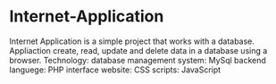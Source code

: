 # Internet-Application
Internet Application is a simple project that works with a database. Appliaction create, read, update and delete data in a database using a browser.
Technology:
  database management system: MySql
  backend languege: PHP
  interface website: CSS
  scripts: JavaScript
